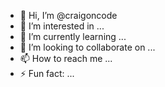 - 👋 Hi, I’m @craigoncode
- 👀 I’m interested in ...
- 🌱 I’m currently learning ...
- 💞️ I’m looking to collaborate on ...
- 📫 How to reach me ...
- ⚡ Fun fact: ...

<!---
craigoncode/craigoncode is a ✨ special ✨ repository because its `README.md` (this file) appears on your GitHub profile.
You can click the Preview link to take a look at your changes.
--->
